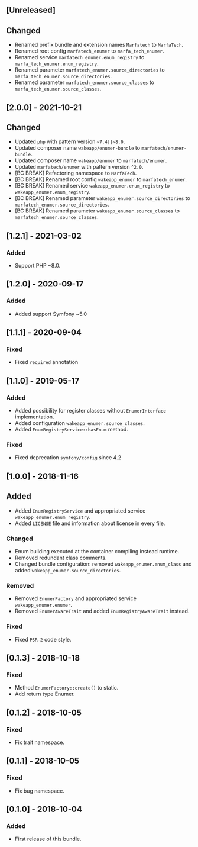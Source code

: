 ## [Unreleased]
## Changed
- Renamed prefix bundle and extension names `Marfatech` to `MarfaTech`.
- Renamed root config `marfatech_enumer` to `marfa_tech_enumer`.
- Renamed service `marfatech_enumer.enum_registry` to `marfa_tech_enumer.enum_registry`.
- Renamed parameter `marfatech_enumer.source_directories` to `marfa_tech_enumer.source_directories`.
- Renamed parameter `marfatech_enumer.source_classes` to `marfa_tech_enumer.source_classes`.

## [2.0.0] - 2021-10-21
## Changed
- Updated `php` with pattern version `~7.4||~8.0`.
- Updated composer name `wakeapp/enumer-bundle` to `marfatech/enumer-bundle`.
- Updated composer name `wakeapp/enumer` to `marfatech/enumer`.
- Updated `marfatech/enumer` with pattern version `^2.0`.
- [BC BREAK] Refactoring namespace to `MarfaTech`.
- [BC BREAK] Renamed root config `wakeapp_enumer` to `marfatech_enumer`.
- [BC BREAK] Renamed service `wakeapp_enumer.enum_registry` to `wakeapp_enumer.enum_registry`.
- [BC BREAK] Renamed parameter `wakeapp_enumer.source_directories` to `marfatech_enumer.source_directories`.
- [BC BREAK] Renamed parameter `wakeapp_enumer.source_classes` to `marfatech_enumer.source_classes`.

## [1.2.1] - 2021-03-02
### Added
- Support PHP ~8.0.

## [1.2.0] - 2020-09-17
### Added
- Added support Symfony ~5.0

## [1.1.1] - 2020-09-04
### Fixed
- Fixed `required` annotation

## [1.1.0] - 2019-05-17
### Added
- Added possibility for register classes without `EnumerInterface` implementation.
- Added configuration `wakeapp_enumer.source_classes`.
- Added `EnumRegistryService::hasEnum` method.
### Fixed
- Fixed deprecation `symfony/config` since 4.2

## [1.0.0] - 2018-11-16
## Added
- Added `EnumRegistryService` and appropriated service `wakeapp_enumer.enum_registry`.
- Added `LICENSE` file and information about license in every file.
### Changed
- Enum building executed at the container compiling instead runtime.
- Removed redundant class comments.
- Changed bundle configuration: removed `wakeapp_enumer.enum_class` and added `wakeapp_enumer.source_directories`.
### Removed
- Removed `EnumerFactory` and appropriated service `wakeapp_enumer.enumer`.
- Removed `EnumerAwareTrait` and added `EnumRegistryAwareTrait` instead.
### Fixed
- Fixed `PSR-2` code style.

## [0.1.3] - 2018-10-18
### Fixed
- Method `EnumerFactory::create()` to static.
- Add return type Enumer.

## [0.1.2] - 2018-10-05
### Fixed
- Fix trait namespace.

## [0.1.1] - 2018-10-05
### Fixed
- Fix bug namespace.

## [0.1.0] - 2018-10-04
### Added
- First release of this bundle.
